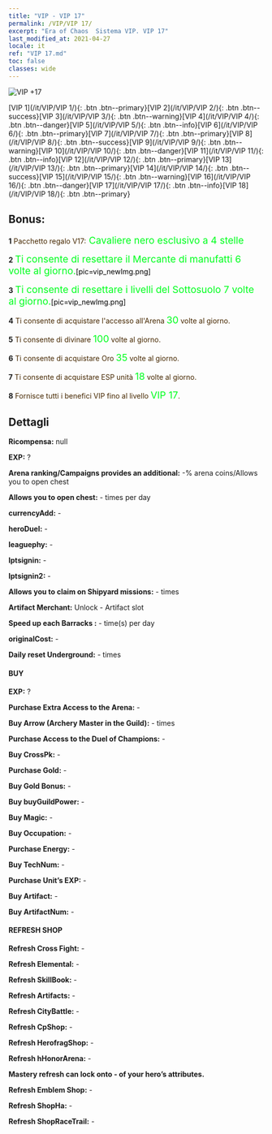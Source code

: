 ```yaml
---
title: "VIP - VIP 17"
permalink: /VIP/VIP 17/
excerpt: "Era of Chaos  Sistema VIP. VIP 17"
last_modified_at: 2021-04-27
locale: it
ref: "VIP 17.md"
toc: false
classes: wide
---
```

 ![VIP +17](/images/x/chatPri_vipLv17.png)

 [VIP 1](/it/VIP/VIP 1/){: .btn .btn--primary}[VIP 2](/it/VIP/VIP 2/){: .btn .btn--success}[VIP 3](/it/VIP/VIP 3/){: .btn .btn--warning}[VIP 4](/it/VIP/VIP 4/){: .btn .btn--danger}[VIP 5](/it/VIP/VIP 5/){: .btn .btn--info}[VIP 6](/it/VIP/VIP 6/){: .btn .btn--primary}[VIP 7](/it/VIP/VIP 7/){: .btn .btn--primary}[VIP 8](/it/VIP/VIP 8/){: .btn .btn--success}[VIP 9](/it/VIP/VIP 9/){: .btn .btn--warning}[VIP 10](/it/VIP/VIP 10/){: .btn .btn--danger}[VIP 11](/it/VIP/VIP 11/){: .btn .btn--info}[VIP 12](/it/VIP/VIP 12/){: .btn .btn--primary}[VIP 13](/it/VIP/VIP 13/){: .btn .btn--primary}[VIP 14](/it/VIP/VIP 14/){: .btn .btn--success}[VIP 15](/it/VIP/VIP 15/){: .btn .btn--warning}[VIP 16](/it/VIP/VIP 16/){: .btn .btn--danger}[VIP 17](/it/VIP/VIP 17/){: .btn .btn--info}[VIP 18](/it/VIP/VIP 18/){: .btn .btn--primary}

## Bonus: 

 **1** <span style="color: black"><span style="color: #462800"> Pacchetto regalo V17:</span><span style="color: black"><span style="color: #00FF1E;font-size:19px"> Cavaliere nero esclusivo a 4 stelle</span><span style="color: black">

 **2** <span style="color: black"><span style="color: #00FF1E;font-size:19px"> Ti consente di resettare il Mercante di manufatti 6 volte al giorno.</span><span style="color: black">[pic=vip_newImg.png]</span><span style="color: black">

 **3** <span style="color: black"><span style="color: #00FF1E;font-size:19px"> Ti consente di resettare i livelli del Sottosuolo 7 volte al giorno.</span><span style="color: black">[pic=vip_newImg.png]</span><span style="color: black">

 **4** <span style="color: black"><span style="color: #462800"> Ti consente di acquistare l'accesso all'Arena </span><span style="color: black"><span style="color: #00FF1E;font-size:19px">30</span><span style="color: black"><span style="color: #462800"> volte al giorno.</span><span style="color: black">

 **5** <span style="color: black"><span style="color: #462800"> Ti consente di divinare </span><span style="color: black"><span style="color: #00FF1E;font-size:19px">100</span><span style="color: black"><span style="color: #462800"> volte al giorno.</span><span style="color: black">

 **6** <span style="color: black"><span style="color: #462800"> Ti consente di acquistare Oro </span><span style="color: black"><span style="color: #00FF1E;font-size:19px">35</span><span style="color: black"><span style="color: #462800"> volte al giorno.</span><span style="color: black">

 **7** <span style="color: black"><span style="color: #462800"> Ti consente di acquistare ESP unità </span><span style="color: black"><span style="color: #00FF1E;font-size:19px">18</span><span style="color: black"><span style="color: #462800"> volte al giorno.</span><span style="color: black">

 **8** <span style="color: black"><span style="color: #462800"> Fornisce tutti i benefici VIP fino al livello </span><span style="color: black"><span style="color: #00FF1E;font-size:19px">VIP 17</span><span style="color: black"><span style="color: #462800">.</span><span style="color: black">

## Dettagli

 **Ricompensa:** null

 **EXP:** ?

 **Arena ranking/Campaigns provides an additional:** -% arena coins/Allows you to open chest 

 **Allows you to open chest:** - times per day

 **currencyAdd:** - 

 **heroDuel:** - 

 **leaguephy:** - 

 **lptsignin:** - 

 **lptsignin2:** - 

 **Allows you to claim on Shipyard missions:** - times 

 **Artifact Merchant:** Unlock - Artifact slot

 **Speed up each Barracks :** - time(s) per day 

 **originalCost:** - 

 **Daily reset Underground:** - times

#### BUY

 **EXP:** ?

 **Purchase Extra Access to the Arena:** - 

 **Buy Arrow (Archery Master in the Guild):** - times

 **Purchase Access to the Duel of Champions:** - 

 **Buy CrossPk:** - 

 **Purchase Gold:** - 

 **Buy Gold Bonus:** - 

 **Buy buyGuildPower:** - 

 **Buy Magic:** - 

 **Buy Occupation:** - 

 **Purchase Energy:** - 

 **Buy TechNum:** - 

 **Purchase Unit’s EXP:** - 

 **Buy Artifact:** - 

 **Buy ArtifactNum:** - 

#### REFRESH SHOP

 **Refresh Cross Fight:** - 

 **Refresh Elemental:** - 

 **Refresh SkillBook:** - 

 **Refresh Artifacts:** - 

 **Refresh CityBattle:** - 

 **Refresh CpShop:** - 

 **Refresh HerofragShop:** - 

 **Refresh hHonorArena:** - 

 **Mastery refresh can lock onto -  of your hero’s attributes.**

 **Refresh Emblem Shop:** - 

 **Refresh ShopHa:** - 

 **Refresh ShopRaceTrail:** - 

